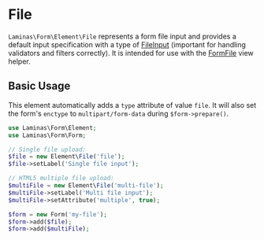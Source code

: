 # File

`Laminas\Form\Element\File` represents a form file input and
provides a default input specification with a type of
[FileInput](https://docs.laminas.dev/laminas.input-filter.file-input.html)
(important for handling validators and filters correctly).
It is intended for use with the [FormFile](../helper/form-file.md) view helper.

## Basic Usage

This element automatically adds a `type` attribute of value `file`.  It will
also set the form's `enctype` to `multipart/form-data` during
`$form->prepare()`.

```php
use Laminas\Form\Element;
use Laminas\Form\Form;

// Single file upload:
$file = new Element\File('file');
$file->setLabel('Single file input');

// HTML5 multiple file upload:
$multiFile = new Element\File('multi-file');
$multiFile->setLabel('Multi file input');
$multiFile->setAttribute('multiple', true);

$form = new Form('my-file');
$form->add($file);
$form->add($multiFile);
```
